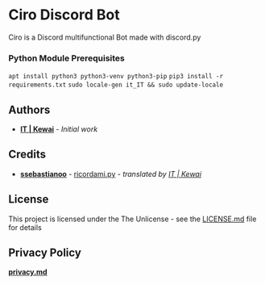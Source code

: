 # Ciro Discord Bot

Ciro is a Discord multifunctional Bot made with discord.py

### Python Module Prerequisites 
`apt install python3 python3-venv python3-pip`
`pip3 install -r requirements.txt`
`sudo locale-gen it_IT && sudo update-locale`


<!---## Music Bot Prerequisites
Download [LavaLink](https://github.com/Frederikam/Lavalink/releases) or [LavaLinkARM](https://github.com/Cog-Creators/Lavalink-Jars/releases)

Put an `application.yml` file in your working directory. [Example](https://github.com/Frederikam/Lavalink/blob/master/LavalinkServer/application.yml.example) edit IP and Password (also here: [music.py](cogs/music.py))

Run the server before start the bot--->

## Authors
* [**IT | Kewai**](https://https://github.com/ITKewai) - *Initial work* 

## Credits
* [**ssebastianoo**](https://github.com/ssebastianoo) - [ricordami.py](cogs/ricordami.py) - *translated by [IT | Kewai](https://https://github.com/ITKewai)*
<!---* [**EthanSk13s**](https://github.com/EthanSk13s) - [music.py](cogs/music.py) -  *translated by [IT | Kewai](https://https://github.com/ITKewai)*--->

## License

This project is licensed under the The Unlicense - see the [LICENSE.md](LICENSE.md) file for details

## Privacy Policy
**[privacy.md](https://github.com/ITKewai/Ciro-Discord-Bot/blob/master/privacy.md)**
